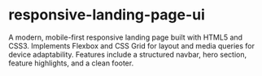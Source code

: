 # responsive-landing-page-ui
A modern, mobile-first responsive landing page built with HTML5 and CSS3. Implements Flexbox and CSS Grid for layout and media queries for device adaptability. Features include a structured navbar, hero section, feature highlights, and a clean footer.
